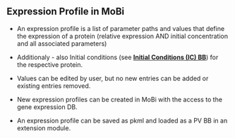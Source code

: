 ## Expression Profile in MoBi
- An expression profile is a list of parameter paths and values that define the expression of a protein (relative expression AND initial concentration and all associated parameters)

- Additionaly - also Initial conditions (see [**Initial Conditions (IC) BB**](InitialConditions-BB.md)) for the respective protein.

- Values can be edited by user, but no new entries can be added or existing entries removed.

- New expression profiles can be created in MoBi with the access to the gene expression DB.

- An expression profile can be saved as pkml and loaded as a PV BB in an extension module.